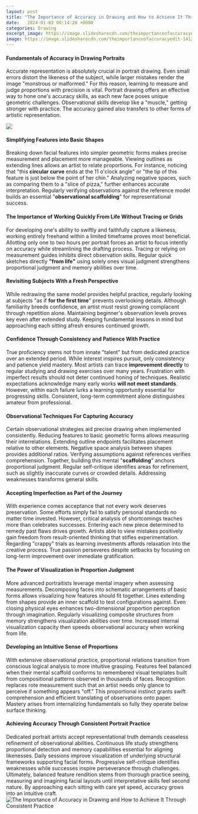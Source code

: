 ```yaml
---
layout: post
title: "The Importance of Accuracy in Drawing and How to Achieve It Through Consistent Practice"
date:   2024-01-02 00:14:20 +0000
categories: Drawing
excerpt_image: https://image.slidesharecdn.com/theimportanceofaccuracyedit-141203030413-conversion-gate01/85/the-importance-of-accuracy-3-638.jpg?cb=1668173894
image: https://image.slidesharecdn.com/theimportanceofaccuracyedit-141203030413-conversion-gate01/85/the-importance-of-accuracy-3-638.jpg?cb=1668173894
---
```


#### Fundamentals of Accuracy in Drawing Portraits 
Accurate representation is absolutely crucial in portrait drawing. Even small errors distort the likeness of the subject, while larger mistakes render the image "monstrous or malformed." For this reason, learning to measure and judge proportions with precision is vital. Portrait drawing offers an effective way to hone one's accuracy skills, as each new face poses unique geometric challenges. Observational skills develop like a "muscle," getting stronger with practice. The accuracy gained also transfers to other forms of artistic representation.

![](https://www.researchgate.net/publication/317635570/figure/fig1/AS:506114416574464@1497678488477/Illustration-of-the-comparative-importance-of-accuracy-and-precision.png)
#### Simplifying Features into Basic Shapes
Breaking down facial features into simpler geometric forms makes precise measurement and placement more manageable. Viewing outlines as extending lines allows an artist to relate proportions. For instance, noticing that "this **circular curve** ends at the 11 o'clock angle" or "the tip of this feature is just below the point of her chin." Analyzing negative spaces, such as comparing them to a "slice of pizza," further enhances accurate interpretation. Regularly verifying observations against the reference model builds an essential "**observational scaffolding**" for representational success.
#### The Importance of Working Quickly From Life Without Tracing or Grids  
For developing one's ability to swiftly and faithfully capture a likeness, working entirely freehand within a limited timeframe proves most beneficial. Allotting only one to two hours per portrait forces an artist to focus intently on accuracy while streamlining the drafting process. Tracing or relying on measurement guides inhibits direct observation skills. Regular quick sketches directly **"from life"** using solely ones visual judgment strengthens proportional judgment and memory abilities over time.
#### Revisiting Subjects With a Fresh Perspective
While redrawing the same model provides helpful practice, regularly looking at subjects "as if **for the first time**" prevents overlooking details. Although familiarity breeds confidence, an artist must resist growing complacent through repetition alone. Maintaining beginner's observation levels proves key even after extended study. Keeping fundamental lessons in mind but approaching each sitting afresh ensures continued growth.
#### Confidence Through Consistency and Patience With Practice
True proficiency stems not from innate "talent" but from dedicated practice over an extended period. While interest inspires pursuit, only consistency and patience yield mastery. Most artists can trace **improvement directly** to regular studying and drawing exercises over many years. Frustration with imperfect results should not deter continued honing of techniques. Realistic expectations acknowledge many early works **will not meet standards**. However, within each failure lurks a learning opportunity essential for progressing skills. Consistent, long-term commitment alone distinguishes amateur from professional.
#### Observational Techniques For Capturing Accuracy
Certain observational strategies aid precise drawing when implemented consistently. Reducing features to basic geometric forms allows measuring their interrelations. Extending outline endpoints facilitates placement relative to other elements. Negative space analysis between shapes provides additional ratios. Verifying assumptions against references verifies comprehension. Together, building this mental "**scaffolding**" anchors proportional judgment. Regular self-critique identifies areas for refinement, such as slightly inaccurate curves or crowded details. Addressing weaknesses transforms general skills.
#### Accepting Imperfection as Part of the Journey 
With experience comes acceptance that not every work deserves preservation. Some efforts simply fail to satisfy personal standards no matter time invested. However, critical analysis of shortcomings teaches more than celebrates successes. Entering each new piece determined to remedy past flaws drives growth. Artists able to view mistakes positively gain freedom from result-oriented thinking that stifles experimentation. Regarding "crappy" trials as learning investments affords relaxation into the creative process. True passion perseveres despite setbacks by focusing on long-term improvement over immediate gratification.
#### The Power of Visualization in Proportion Judgment
More advanced portraitists leverage mental imagery when assessing measurements. Decomposing faces into schematic arrangements of basic forms allows visualizing how features should fit together. Lines extending from shapes provide an inner scaffold to test configurations against. Even closing physical eyes enhances two-dimensional proportion perception through imagination. Regularly visualizing composite structures from memory strengthens visualization abilities over time. Increased internal visualization capacity then speeds observational accuracy when working from life.
#### Developing an Intuitive Sense of Proportions  
With extensive observational practice, proportional relations transition from conscious logical analysis to more intuitive grasping. Features feel balanced when their mental scaffold conforms to remembered visual templates built from compositional patterns observed in thousands of faces. Recognition replaces rote measurement such that an artist needs only glance to perceive if something appears "off." This proportional instinct grants swift comprehension and efficient translating of observations onto paper. Mastery arises from internalizing fundamentals so fully they operate below surface thinking.
#### Achieving Accuracy Through Consistent Portrait Practice
Dedicated portrait artists accept representational truth demands ceaseless refinement of observational abilities. Continuous life study strengthens proportional detection and memory capabilities essential for aligning likenesses. Daily sessions improve visualization of underlying structural frameworks supporting facial forms. Progressive self-critique identifies weaknesses while successes inspire perseverance through challenges. Ultimately, balanced feature rendition stems from thorough practice seeing, measuring and imagining facial layouts until interpretative skills feel second nature. By approaching each sitting with care yet speed, accuracy grows into an intuitive craft.
 ![The Importance of Accuracy in Drawing and How to Achieve It Through Consistent Practice](https://image.slidesharecdn.com/theimportanceofaccuracyedit-141203030413-conversion-gate01/85/the-importance-of-accuracy-3-638.jpg?cb=1668173894)